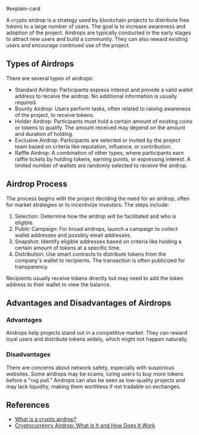 #explain-card 

A crypto airdrop is a strategy used by blockchain projects to distribute free tokens to a large number of users. The goal is to increase awareness and adoption of the project. Airdrops are typically conducted in the early stages to attract new users and build a community. They can also reward existing users and encourage continued use of the project.

## Types of Airdrops

There are several types of airdrops:

* Standard Airdrop: Participants express interest and provide a valid wallet address to receive the airdrop. No additional information is usually required.
* Bounty Airdrop: Users perform tasks, often related to raising awareness of the project, to receive tokens.
* Holder Airdrop: Participants must hold a certain amount of existing coins or tokens to qualify. The amount received may depend on the amount and duration of holding.
* Exclusive Airdrop: Participants are selected or invited by the project team based on criteria like reputation, influence, or contribution.
* Raffle Airdrop: A combination of other types, where participants earn raffle tickets by holding tokens, earning points, or expressing interest. A limited number of wallets are randomly selected to receive the airdrop.

## Airdrop Process

The process begins with the project deciding the need for an airdrop, often for market strategies or to incentivize investors. The steps include:

1. Selection: Determine how the airdrop will be facilitated and who is eligible.
2. Public Campaign: For broad airdrops, launch a campaign to collect wallet addresses and possibly email addresses.
3. Snapshot: Identify eligible addresses based on criteria like holding a certain amount of tokens at a specific time.
4. Distribution: Use smart contracts to distribute tokens from the company's wallet to recipients. The transaction is often publicized for transparency.

Recipients usually receive tokens directly but may need to add the token address to their wallet to view the balance.

## Advantages and Disadvantages of Airdrops

### Advantages

Airdrops help projects stand out in a competitive market. They can reward loyal users and distribute tokens widely, which might not happen naturally.

### Disadvantages

There are concerns about network safety, especially with suspicious websites. Some airdrops may be scams, luring users to buy more tokens before a "rug pull." Airdrops can also be seen as low-quality projects and may lack liquidity, making them worthless if not tradable on exchanges.

## References

* [What is a crypto airdrop?](https://www.coinbase.com/learn/crypto-basics/what-is-a-crypto-airdrop)
* [Cryptocurrency Airdrop: What Is It and How Does It Work](https://www.investopedia.com/terms/a/airdrop-cryptocurrency.asp)